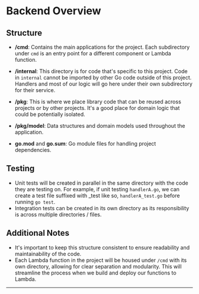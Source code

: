 
# Backend Overview

## Structure

- **/cmd**: Contains the main applications for the project. Each subdirectory under `cmd` is an entry point for a different component or Lambda function.

- **/internal**: This directory is for code that's specific to this project. Code in `internal` cannot be imported by other Go code outside of this project. Handlers and most of our logic will go here under their own subdirectory for their service.

- **/pkg**: This is where we place library code that can be reused across projects or by other projects. It's a good place for domain logic that could be potentially isolated.

- **/pkg/model**: Data structures and domain models used throughout the application.

- **go.mod** and **go.sum**: Go module files for handling project dependencies.

## Testing
- Unit tests will be created in parallel in the same directory with the code they are testing on. For example, if unit testing `handlerA.go`, we can create a test file suffixed with _test like so, `handlerA_test.go`  before running `go test`.
- Integration tests can be created in its own directory as its responsibility is across multiple directories / files.

## Additional Notes

- It's important to keep this structure consistent to ensure readability and maintainability of the code.
- Each Lambda function in the project will be housed under `/cmd` with its own directory, allowing for clear separation and modularity. This will streamline the process when we build and deploy our functions to Lambda.

---
